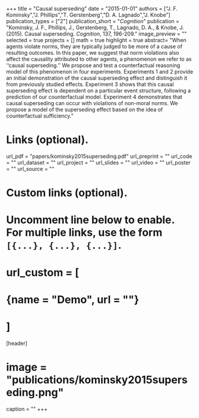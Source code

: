 +++
title = "Causal superseding"
date = "2015-01-01"
authors = ["J. F. Kominsky","J. Phillips","T. Gerstenberg","D. A. Lagnado","J. Knobe"]
publication_types = ["2"]
publication_short = "_Cognition_"
publication = "Kominsky, J. F., Phillips, J., Gerstenberg, T., Lagnado, D. A., & Knobe, J. (2015). Causal superseding. _Cognition_, 137, 196-209."
image_preview = ""
selected = true
projects = []
math = true
highlight = true
abstract= "When agents violate norms, they are typically judged to be more of a cause of resulting outcomes. In this paper, we suggest that norm violations also affect the causality attributed to other agents, a phenomenon we refer to as ‘‘causal superseding.’’ We propose and test a counterfactual reasoning model of this phenomenon in four experiments. Experiments 1 and 2 provide an initial demonstration of the causal superseding effect and distinguish it from previously studied effects. Experiment 3 shows that this causal superseding effect is dependent on a particular event structure, following a prediction of our counterfactual model. Experiment 4 demonstrates that causal superseding can occur with violations of non-moral norms. We propose a model of the superseding effect based on the idea of counterfactual sufficiency."

# Links (optional).
url_pdf = "papers/kominsky2015superseding.pdf"
url_preprint = ""
url_code = ""
url_dataset = ""
url_project = ""
url_slides = ""
url_video = ""
url_poster = ""
url_source = ""

# Custom links (optional).
#   Uncomment line below to enable. For multiple links, use the form `[{...}, {...}, {...}]`.
# url_custom = [
# {name = "Demo", url = ""}
# ]

[header]
# image = "publications/kominsky2015superseding.png"
caption = ""
+++
